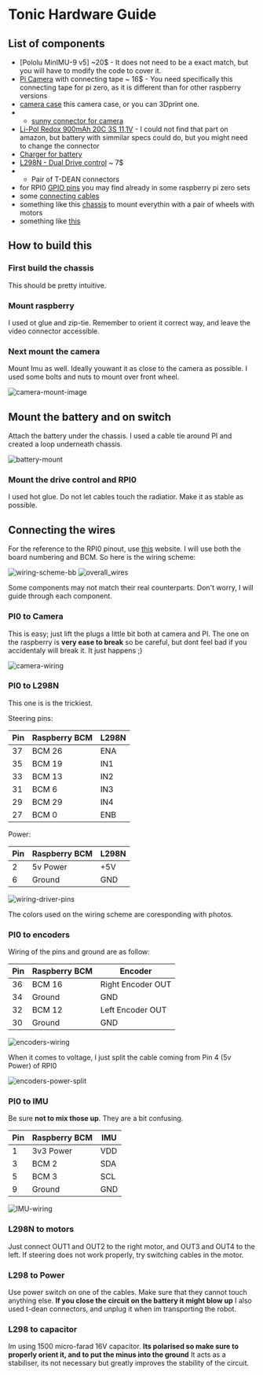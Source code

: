 # Tonic Hardware Guide

## List of components


- [Pololu MinIMU-9 v5] ~20$ - It does not need to be a exact match, but you will have to modify the code to cover it.
- [Pi Camera](https://www.amazon.com/kuman-Raspberry-Camera-Module-OV5647/dp/B06XKLLT6G/ref=sr_1_5?ie=UTF8&qid=1544007564&sr=8-5&keywords=pi+camera+zero) with connecting tape ~ 16$ - You need specifically this connecting tape for pi zero, as it is different than for other raspberry versions
- [camera case](https://www.amazon.com/components-Latest-Raspberry-Camera-Megapixel/dp/B00IJZJKK4/ref=sr_1_15?ie=UTF8&qid=1544007656&sr=8-15&keywords=pi+camera+case) this camera case, or you can 3Dprint one.
-  - [sunny connector for camera](https://botland.com.pl/moduly-i-zestawy-raspberry-pi-zero/8764-adapter-do-kamery-dla-raspberry-pi-zero.html?search_query=pi+zero&results=64)
- [Li-Pol Redox 900mAh 20C 3S 11,1V](https://botland.com.pl/akumulatory-li-pol-3s-111v-/8320-pakiet-li-pol-redox-900mah-20c-3s-111v.html) - I could not find that part on amazon, but battery with simmilar specs could do, but you might need to change the connector
- [Charger for battery](https://botland.com.pl/ladowarki-lipol-sieciowe/1240-ladowarka-redox-lipo-z-zasilaczem.html)
- [L298N - Dual Drive control](https://www.amazon.com/Qunqi-Controller-Module-Stepper-Arduino/dp/B014KMHSW6/ref=sr_1_1?ie=UTF8&qid=1544008236&sr=8-1&keywords=l298) ~ 7$
-  - Pair of T-DEAN connectors
- for RPI0 [GPIO pins](https://www.amazon.com/DIKAVS-Break-Away-2x20-pin-Header-Raspberry/dp/B075VNBD3R/ref=sr_1_4?ie=UTF8&qid=1544008428&sr=8-4&keywords=gpio+raspberry+pi+zero) you may find already in some raspberry pi zero sets
- some [connecting cables](https://www.amazon.com/Elegoo-EL-CP-004-Multicolored-Breadboard-arduino/dp/B01EV70C78/ref=sr_1_3?ie=UTF8&qid=1544008389&sr=8-3&keywords=gpio+wires)
- something like this [chassis](https://www.amazon.com/d/Robotics-Kit/diymore-Chassis-Encoder-Battery-Arduino/B01LWYUQPH/ref=sr_1_fkmr2_3?ie=UTF8&qid=1544653043&sr=8-3-fkmr2&keywords=chassis+Rectangle+2WD) to mount everythin with a pair of wheels with motors
- something like [this](https://www.amazon.com/Waveshare-Photo-Interrupter-Sensor-Measuring/dp/B01N0FQ21B/ref=sr_1_1?ie=UTF8&qid=1544653159&sr=8-1&keywords=waveshare+photo+interrupter)

## How to build this

### First build the chassis 
This should be pretty intuitive.

### Mount raspberry

I used ot glue and zip-tie. Remember to orient it correct way, and leave the video connector accessible.

### Next mount the camera
Mount Imu as well. Ideally youwant it as close to the camera as possible.
I used some bolts and nuts to mount over front wheel.

![camera-mount-image](https://imgur.com/h7iWKCl.jpg)


## Mount the battery and on switch
Attach the battery under the chassis. I used a cable tie around PI and created a loop underneath chassis.

![battery-mount](https://imgur.com/JN1e4w5.jpg)

### Mount the drive control and RPI0

I used hot glue. Do not let cables touch the radiatior. Make it as stable as possible.

## Connecting the wires

For the reference to the RPI0 pinout, use [this](https://pinout.xyz/) website. I will use both the board numbering and BCM.
So here is the wiring scheme:

![wiring-scheme-bb](https://imgur.com/DKIMYCb.jpg)
![overall_wires](https://imgur.com/C4JZ7Y8.jpg)

Some components may not match their real counterparts. Don't worry, I will guide through each component.

### PI0 to Camera

This is easy; just lift the plugs a little bit both at camera and PI.
The one on the raspberry is **very ease to break** so be careful, but dont feel bad if you accidentaly will break it. It just happens ;) 

![camera-wiring](https://imgur.com/fBtAxvY.jpg)

### PI0 to L298N
This one is is the trickiest.

Steering pins:

Pin 	|Raspberry BCM 	| L298N
------|---------------|--------
37 	  | BCM 26 	      | ENA
35 	  | BCM 19 	      | IN1
33 	  | BCM 13 	      | IN2
31 	  | BCM 6 	      | IN3
29 	  | BCM 29 	      | IN4
27 	  | BCM 0 	      | ENB



Power:

Pin 	|Raspberry BCM 	| L298N
------|---------------|--------
2 	  | 5v Power 	    | +5V
6 	  | Ground 	      | GND

![wiring-driver-pins](https://imgur.com/das1gKi.jpg)

The colors used on the wiring scheme are coresponding with photos.

### PI0 to encoders

Wiring of the pins and ground are as follow:

Pin 	|Raspberry BCM 	| Encoder
------|---------------|-----------
36 	  | BCM 16 	      | Right Encoder OUT
34 	  | Ground 	      | GND
32 	  | BCM 12 	      | Left Encoder OUT
30 	  | Ground 	      | GND

![encoders-wiring](https://imgur.com/dbG5z4o)

When it comes to voltage, I just split the cable coming from Pin 4 (5v Power) of RPI0

![encoders-power-split](https://imgur.com/k0W4KPd)

### PI0 to IMU

Be sure **not to mix those up**. They are a bit confusing. 

Pin 	|Raspberry BCM 	| IMU
------|---------------|---------
1 	  | 3v3 Power 	  | VDD
3 	  | BCM 2 	      | SDA
5 	  | BCM 3 	      | SCL
9 	  | Ground 	      | GND

![IMU-wiring](https://imgur.com/hTLW2rE.jpg)

### L298N to motors

Just connect OUT1 and OUT2 to the right motor, and OUT3 and OUT4 to the left.
If steering does not work properly, try switching cables in the motor.

### L298 to Power

Use power switch on one of the cables. Make sure that they cannot touch anything else.
**If you close the circuit on the battery it might blow up**
I also used t-dean connectors, and unplug it when im transporting the robot.

### L298 to capacitor

Im using 1500 micro-farad 16V capacitor. **Its polarised so make sure to properly orient it, and to put the minus into the ground**
It acts as a stabiliser, its not necessary but greatly improves the stability of the circuit.




